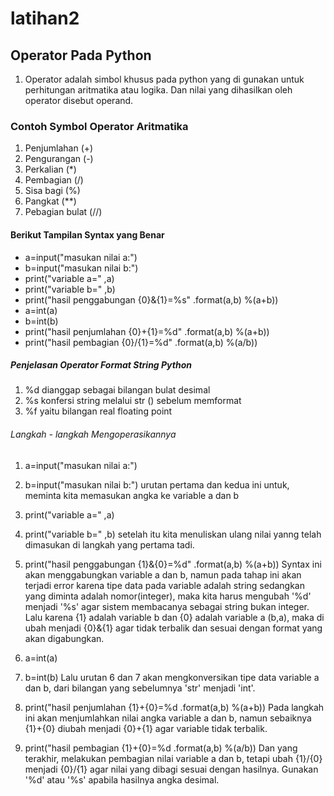 # latihan2

## Operator Pada Python
1. Operator adalah simbol khusus pada python yang di gunakan untuk perhitungan aritmatika atau logika. Dan nilai yang dihasilkan oleh operator disebut operand.

### Contoh Symbol Operator Aritmatika 
1. Penjumlahan (+)
2. Pengurangan (-)
3. Perkalian (*)
4. Pembagian (/)
5. Sisa bagi (%)
6. Pangkat   (**)
7. Pebagian bulat (//)

#### Berikut Tampilan Syntax yang Benar 
- a=input("masukan nilai a:")
- b=input("masukan nilai b:")
- print("variable a=" ,a)
- print("variable b=" ,b)
- print("hasil penggabungan {0}&{1}=%s" .format(a,b) %(a+b))
- a=int(a)
- b=int(b)
- print("hasil penjumlahan {0}+{1}=%d" .format(a,b) %(a+b))
- print("hasil pembagian {0}/{1}=%d" .format(a,b) %(a/b))

##### Penjelasan Operator Format String Python
1. %d dianggap sebagai bilangan bulat desimal 
2. %s konfersi string melalui str () sebelum memformat
3. %f yaitu bilangan real floating point 

###### Langkah - langkah Mengoperasikannya 
1. a=input("masukan nilai a:")

2. b=input("masukan nilai b:") urutan pertama dan kedua ini untuk, meminta kita memasukan angka ke variable a dan b

3. print("variable a=" ,a)

4. print("variable b=" ,b) setelah itu kita menuliskan ulang nilai yanng telah dimasukan di langkah yang pertama tadi.

5. print("hasil penggabungan {1}&{0}=%d" .format(a,b) %(a+b)) Syntax ini akan menggabungkan variable a dan b, namun pada tahap ini akan terjadi error karena tipe data pada variable adalah string sedangkan yang diminta adalah nomor(integer), maka kita harus mengubah '%d' menjadi '%s' agar sistem membacanya sebagai string bukan integer. Lalu karena {1} adalah variable b dan {0} adalah variable a (b,a), maka di ubah menjadi {0}&{1} agar tidak terbalik dan sesuai dengan format yang akan digabungkan.

6. a=int(a)

7. b=int(b) Lalu urutan 6 dan 7 akan mengkonversikan tipe data variable a dan b, dari bilangan yang sebelumnya 'str' menjadi 'int'.

8. print("hasil penjumlahan {1}+{0}=%d .format(a,b) %(a+b)) Pada langkah ini akan menjumlahkan nilai angka variable a dan b, namun sebaiknya {1}+{0} diubah menjadi {0}+{1} agar variable tidak terbalik.

9. print("hasil pembagian {1}+{0}=%d .format(a,b) %(a/b)) Dan yang terakhir, melakukan pembagian nilai variable a dan b, tetapi ubah {1}/{0} menjadi {0}/{1} agar nilai yang dibagi sesuai dengan hasilnya. Gunakan '%d' atau '%s' apabila hasilnya angka desimal. 
  

 
